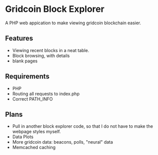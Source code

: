 Gridcoin Block Explorer
=======================

A PHP web appication to make viewing gridcoin blockchain easier.

Features
--------

* Viewing recent blocks in a neat table.
* Block browsing, with details
* blank pages

Requirements
------------

* PHP
* Routing all requests to index.php
* Correct PATH_INFO

Plans
-----

* Pull in another block explorer code, so that I do not have to make the webpage
  styles myself.
* Data Plots
* More gridcoin data: beacons, polls, "neural" data
* Memcached caching
